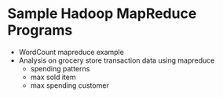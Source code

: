 # Sample Hadoop MapReduce Programs

- WordCount mapreduce example 
- Analysis on grocery store transaction data using mapreduce
  - spending patterns
  - max sold item
  - max spending customer
